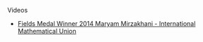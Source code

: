 Videos
* [Fields Medal Winner 2014 Maryam Mirzakhani - International Mathematical Union](https://youtu.be/gh9EQRPHo88?si=X_K7q7AkvmiGv4Dx)
